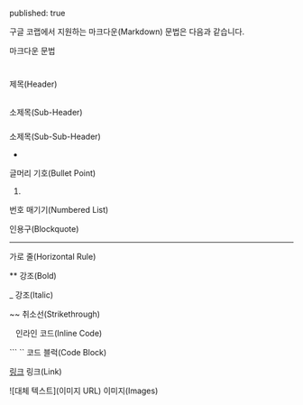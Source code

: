 published: true


구글 코랩에서 지원하는 마크다운(Markdown) 문법은 다음과 같습니다.

마크다운 문법

#
제목(Header)


##
소제목(Sub-Header)


###
소제목(Sub-Sub-Header)


*
글머리 기호(Bullet Point)


1.
번호 매기기(Numbered List)


>
인용구(Blockquote)


---
가로 줄(Horizontal Rule)


**
강조(Bold)

_
강조(Italic)


~~
취소선(Strikethrough)


` `
인라인 코드(Inline Code)


```    \``
코드 블럭(Code Block)


[링크](URL)
링크(Link)


![대체 텍스트](이미지 URL)
이미지(Images)
